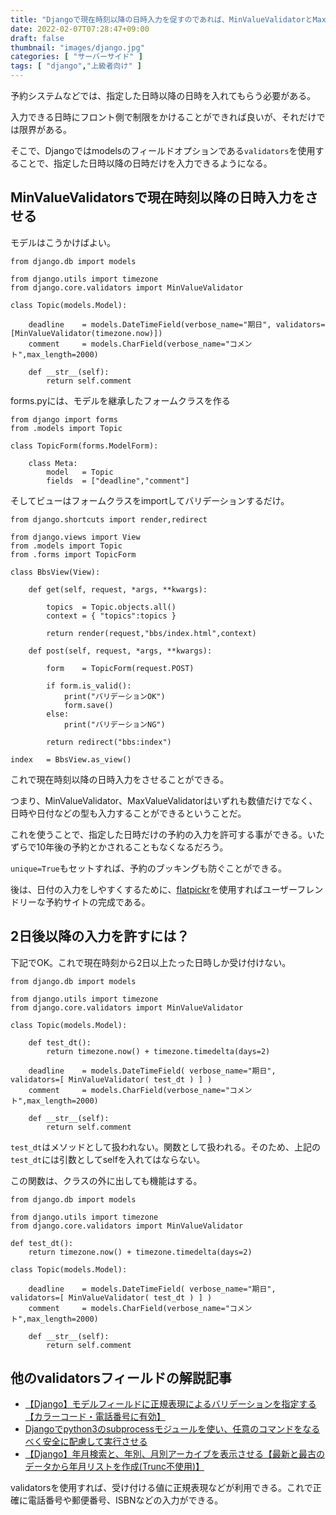 ```yaml
---
title: "Djangoで現在時刻以降の日時入力を促すのであれば、MinValueValidatorとMaxValueValidatorを使用する【DateTimeFieldで予約システム開発に】"
date: 2022-02-07T07:28:47+09:00
draft: false
thumbnail: "images/django.jpg"
categories: [ "サーバーサイド" ]
tags: [ "django","上級者向け" ]
---
```


予約システムなどでは、指定した日時以降の日時を入れてもらう必要がある。

入力できる日時にフロント側で制限をかけることができれば良いが、それだけでは限界がある。

そこで、Djangoではmodelsのフィールドオプションである`validators`を使用することで、指定した日時以降の日時だけを入力できるようになる。

## MinValueValidatorsで現在時刻以降の日時入力をさせる

モデルはこうかけばよい。

    from django.db import models
    
    from django.utils import timezone
    from django.core.validators import MinValueValidator
    
    class Topic(models.Model):
    
        deadline    = models.DateTimeField(verbose_name="期日", validators=[MinValueValidator(timezone.now)])
        comment     = models.CharField(verbose_name="コメント",max_length=2000)
    
        def __str__(self):
            return self.comment


forms.pyには、モデルを継承したフォームクラスを作る


    from django import forms
    from .models import Topic
    
    class TopicForm(forms.ModelForm):
    
        class Meta:
            model   = Topic
            fields  = ["deadline","comment"]
    

そしてビューはフォームクラスをimportしてバリデーションするだけ。

    from django.shortcuts import render,redirect
    
    from django.views import View
    from .models import Topic
    from .forms import TopicForm
    
    class BbsView(View):
    
        def get(self, request, *args, **kwargs):
    
            topics  = Topic.objects.all()
            context = { "topics":topics }
    
            return render(request,"bbs/index.html",context)
    
        def post(self, request, *args, **kwargs):
    
            form    = TopicForm(request.POST)
    
            if form.is_valid():
                print("バリデーションOK")
                form.save()
            else:
                print("バリデーションNG")
    
            return redirect("bbs:index")
    
    index   = BbsView.as_view()


これで現在時刻以降の日時入力をさせることができる。

つまり、MinValueValidator、MaxValueValidatorはいずれも数値だけでなく、日時や日付などの型も入力することができるということだ。

これを使うことで、指定した日時だけの予約の入力を許可する事ができる。いたずらで10年後の予約とかされることもなくなるだろう。

`unique=True`もセットすれば、予約のブッキングも防ぐことができる。

後は、日付の入力をしやすくするために、[flatpickr](/post/flatpickr-install/)を使用すればユーザーフレンドリーな予約サイトの完成である。


## 2日後以降の入力を許すには？


下記でOK。これで現在時刻から2日以上たった日時しか受け付けない。

    from django.db import models
    
    from django.utils import timezone
    from django.core.validators import MinValueValidator
    
    class Topic(models.Model):
    
        def test_dt():
            return timezone.now() + timezone.timedelta(days=2)
    
        deadline    = models.DateTimeField( verbose_name="期日", validators=[ MinValueValidator( test_dt ) ] )
        comment     = models.CharField(verbose_name="コメント",max_length=2000)
            
        def __str__(self):
            return self.comment

`test_dt`はメソッドとして扱われない。関数として扱われる。そのため、上記の`test_dt`には引数としてselfを入れてはならない。

この関数は、クラスの外に出しても機能はする。


    from django.db import models
    
    from django.utils import timezone
    from django.core.validators import MinValueValidator
    
    def test_dt():
        return timezone.now() + timezone.timedelta(days=2)
    
    class Topic(models.Model):
    
        deadline    = models.DateTimeField( verbose_name="期日", validators=[ MinValueValidator( test_dt ) ] )
        comment     = models.CharField(verbose_name="コメント",max_length=2000)
            
        def __str__(self):
            return self.comment


## 他のvalidatorsフィールドの解説記事

- [【Django】モデルフィールドに正規表現によるバリデーションを指定する【カラーコード・電話番号に有効】](/post/django-models-regex-validate/)
- [Djangoでpython3のsubprocessモジュールを使い、任意のコマンドをなるべく安全に配慮して実行させる](/post/django-secure-subprocess/)
- [【Django】年月検索と、年別、月別アーカイブを表示させる【最新と最古のデータから年月リストを作成(Trunc不使用)】](/post/django-year-month-search-and-list/)

validatorsを使用すれば、受け付ける値に正規表現などが利用できる。これで正確に電話番号や郵便番号、ISBNなどの入力ができる。



